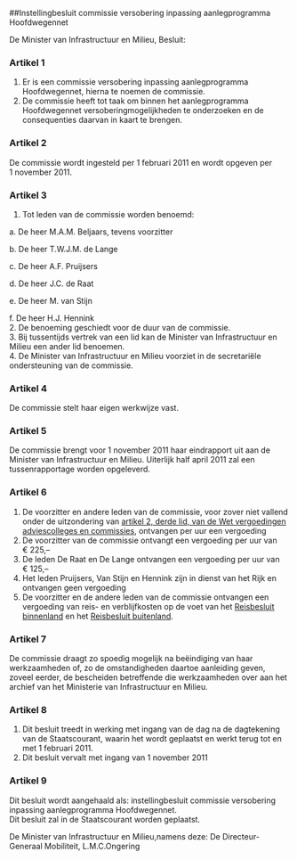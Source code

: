<meta http-equiv='Content-Type' content='text/html; charset=utf-8' />

##Instellingbesluit commissie versobering inpassing aanlegprogramma Hoofdwegennet

De Minister van Infrastructuur en Milieu,  Besluit:    

### Artikel  1  

1.  Er is een commissie versobering inpassing aanlegprogramma Hoofdwegennet, hierna te noemen de commissie.   
2.  De commissie heeft tot taak om binnen het aanlegprogramma Hoofdwegennet versoberingmogelijkheden te onderzoeken en de consequenties daarvan in kaart te brengen.   

### Artikel  2  

De commissie wordt ingesteld per 1 februari 2011 en wordt opgeven per 1 november 2011.  

### Artikel  3  

1.  Tot leden van de commissie worden benoemd: 

a. De heer M.A.M. Beljaars, tevens voorzitter  

b. De heer T.W.J.M. de Lange  

c. De heer A.F. Pruijsers  

d. De heer J.C. de Raat  

e. De heer M. van Stijn  

f. De heer H.J. Hennink     
2.  De benoeming geschiedt voor de duur van de commissie.   
3.  Bij tussentijds vertrek van een lid kan de Minister van Infrastructuur en Milieu een ander lid benoemen.   
4.  De Minister van Infrastructuur en Milieu voorziet in de secretariële ondersteuning van de commissie.   

### Artikel  4  

De commissie stelt haar eigen werkwijze vast.  

### Artikel  5  

De commissie brengt voor 1 november 2011 haar eindrapport uit aan de Minister van Infrastructuur en Milieu. Uiterlijk half april 2011 zal een tussenrapportage worden opgeleverd.  

### Artikel  6  

1.  De voorzitter en andere leden van de commissie, voor zover niet vallend onder de uitzondering van [artikel 2, derde lid, van de Wet vergoedingen adviescolleges en commissies](../../../../../../../../wet/wet/vergoedingen/adviescolleges/en/commissies/BWBR0024775/README.md), ontvangen per uur een vergoeding   
2.  De voorzitter van de commissie ontvangt een vergoeding per uur van € 225,–   
3.  De leden De Raat en De Lange ontvangen een vergoeding per uur van € 125,–   
4.  Het leden Pruijsers, Van Stijn en Hennink zijn in dienst van het Rijk en ontvangen geen vergoeding   
5.  De voorzitter en de andere leden van de commissie ontvangen een vergoeding van reis- en verblijfkosten op de voet van het [Reisbesluit binnenland](../../../../../../../../AMvB/reisbesluit/binnenland/BWBR0005889/README.md) en het [Reisbesluit buitenland](../../../../../../../../AMvB/reisbesluit/buitenland/BWBR0006842/README.md).   

### Artikel  7  

De commissie draagt zo spoedig mogelijk na beëindiging van haar werkzaamheden of, zo de omstandigheden daartoe aanleiding geven, zoveel eerder, de bescheiden betreffende die werkzaamheden over aan het archief van het Ministerie van Infrastructuur en Milieu.  

### Artikel  8  

1.  Dit besluit treedt in werking met ingang van de dag na de dagtekening van de Staatscourant, waarin het wordt geplaatst en werkt terug tot en met 1 februari 2011.   
2.  Dit besluit vervalt met ingang van 1 november 2011   

### Artikel  9  

Dit besluit wordt aangehaald als: instellingbesluit commissie versobering inpassing aanlegprogramma Hoofdwegennet.  
Dit besluit zal in de Staatscourant worden geplaatst.  

De 
Minister van Infrastructuur en Milieu,namens deze:
De Directeur-Generaal Mobiliteit,
L.M.C.Ongering   
